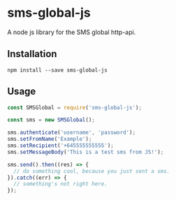 # sms-global-js
A node js library for the SMS global http-api.

## Installation
```
npm install --save sms-global-js
```

## Usage
```js
const SMSGlobal = require('sms-global-js');

const sms = new SMSGlobal();

sms.authenticate('username', 'password');
sms.setFromName('Example');
sms.setRecipient('+645555555555');
sms.setMessageBody('This is a test sms from JS!');

sms.send().then((res) => {
  // do something cool, because you just sent a sms.
}).catch((err) => {
  // something's not right here.
});
```

